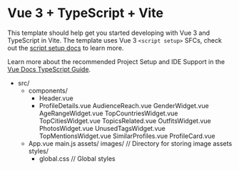 # Vue 3 + TypeScript + Vite

This template should help get you started developing with Vue 3 and TypeScript in Vite. The template uses Vue 3 `<script setup>` SFCs, check out the [script setup docs](https://v3.vuejs.org/api/sfc-script-setup.html#sfc-script-setup) to learn more.

Learn more about the recommended Project Setup and IDE Support in the [Vue Docs TypeScript Guide](https://vuejs.org/guide/typescript/overview.html#project-setup).

- src/
  - components/
    - Header.vue
    - ProfileDetails.vue
      AudienceReach.vue
      GenderWidget.vue
      AgeRangeWidget.vue
      TopCountriesWidget.vue
      TopCitiesWidget.vue
      TopicsRelated.vue
      OutfitsWidget.vue
      PhotosWidget.vue
      UnusedTagsWidget.vue
      TopMentionsWidget.vue
      SimilarProfiles.vue
      ProfileCard.vue
  - App.vue
    main.js
    assets/
    images/ // Directory for storing image assets
    styles/
    - global.css // Global styles
